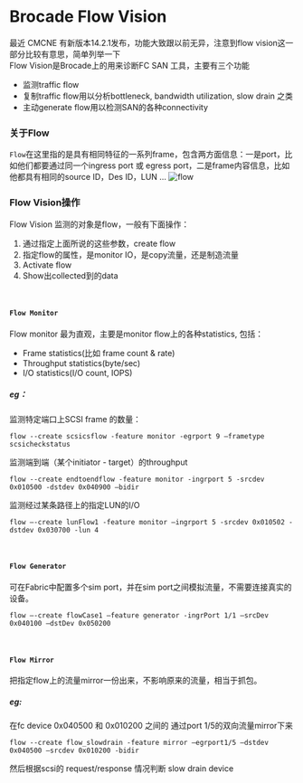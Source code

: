 # Brocade Flow Vision
最近 CMCNE 有新版本14.2.1发布，功能大致跟以前无异，注意到flow vision这一部分比较有意思，简单列举一下  
Flow Vision是Brocade上的用来诊断FC SAN 工具，主要有三个功能
- 监测traffic flow
- 复制traffic flow用以分析bottleneck, bandwidth utilization, slow drain 之类
- 主动generate flow用以检测SAN的各种connectivity

### 关于Flow
`Flow`在这里指的是具有相同特征的一系列frame，包含两方面信息：一是port，比如他们都要通过同一个ingress port 或 egress port，二是frame内容信息，比如他都具有相同的source ID，Des ID，LUN …
![flow](http://www.brocade.com/content/html/en/administration-guide/fos-740-flow/GUID-26564051-E3AD-4911-A1E8-9F3FC994D607-output_low.png)

### Flow Vision操作
Flow Vision 监测的对象是flow，一般有下面操作：
1. 通过指定上面所说的这些参数，create flow
2. 指定flow的属性，是monitor IO，是copy流量，还是制造流量
3. Activate flow
4. Show出collected到的data

<br/>

#### `Flow Monitor`
Flow monitor 最为直观，主要是monitor flow上的各种statistics, 包括：  
- Frame statistics(比如 frame count & rate)
- Throughput statistics(byte/sec)
- I/O statistics(I/O count, IOPS)

##### eg：
监测特定端口上SCSI frame 的数量：
```
flow --create scsicsflow -feature monitor -egrport 9 –frametype scsicheckstatus
```
监测端到端（某个initiator - target）的throughput
```
flow --create endtoendflow -feature monitor -ingrport 5 -srcdev 0x010500 -dstdev 0x040900 –bidir
```
监测经过某条路径上的指定LUN的I/O
```
flow –-create lunFlow1 -feature monitor –ingrport 5 -srcdev 0x010502 -dstdev 0x030700 -lun 4
```
<br/>

#### `Flow Generator`
可在Fabric中配置多个sim port，并在sim port之间模拟流量，不需要连接真实的设备。
```
flow –-create flowCase1 –feature generator -ingrPort 1/1 –srcDev 0x040100 –dstDev 0x050200
```
<br/>

#### `Flow Mirror`
把指定flow上的流量mirror一份出来，不影响原来的流量，相当于抓包。
##### eg:
在fc device 0x040500 和 0x010200 之间的 通过port 1/5的双向流量mirror下来 
```
flow --create flow_slowdrain -feature mirror –egrport1/5 –dstdev 0x040500 –srcdev 0x010200 -bidir
```
然后根据scsi的 request/response 情况判断 slow drain device


